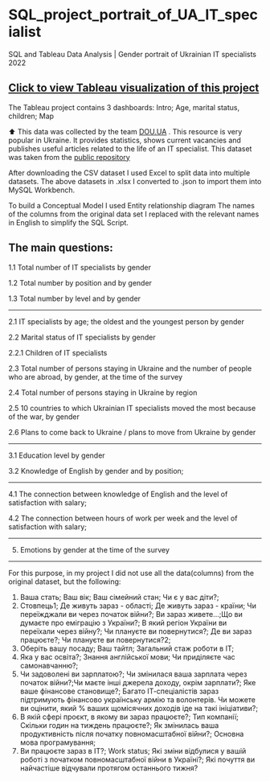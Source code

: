 # SQL_project_portrait_of_UA_IT_specialist
SQL and Tableau Data Analysis | Gender portrait of Ukrainian IT specialists 2022



## [Click to view Tableau visualization of this project](https://public.tableau.com/app/profile/oleksandra2847/viz/GenderportraitofUkrainianITspecialists2022/Intro)

The Tableau project contains 3 dashboards: Intro; Age, marital status, children; Map


⬆️ 
This data was collected by the team [DOU.UA](https://dou.ua) . 
This resource is very popular in Ukraine. It provides statistics, shows current vacancies and publishes useful articles related to the life of an IT specialist.
This dataset was taken from the [public repository](https://github.com/devua/csv/tree/master/portrait)

After downloading the CSV dataset I used Excel to split data into multiple datasets.
The above datasets in .xlsx I converted to .json to import them into MySQL Workbench.

To build a Conceptual Model I used Entity relationship diagram
The names of the columns from the original data set I replaced with the relevant names in English to simplify the SQL Script. 
  
  
  ## The main questions:
  
  1.1 Total number of IT specialists by gender
  
  1.2 Total number by position and by gender 
  
  1.3 Total number by level and by gender
  
______
  
  2.1 IT specialists by age; the oldest and the youngest person by gender
  
  2.2 Marital status of IT specialists by gender
  
  2.2.1 Children of IT specialists
  
  2.3 Total number of persons staying in Ukraine and the number of people who are abroad, by gender, at the time of the survey
  
  2.4 Total number of persons staying in Ukraine by region
  
  2.5 10 countries to which Ukrainian IT specialists moved the most because of the war, by gender
  
  2.6 Plans to come back to Ukraine / plans to move from Ukraine by gender
  
______
  
  3.1 Education level by gender
  
  3.2 Knowledge of English by gender and by position; 
  
______  
  4.1 The connection between knowledge of English and the level of satisfaction with salary;
  
  4.2 The connection between hours of work per week and the level of satisfaction with salary;
	

______
 5. Emotions by gender at the time of the survey
  
______
  
  
For this purpose, in my project I did not use all the data(columns) from the original dataset, but the following:

  1) Ваша стать; Ваш вік; Ваш сімейний стан; Чи є у вас діти?;
  2) Стовпець1; Де живуть зараз - області; Де живуть зараз - країни; Чи переїжджали ви через початок війни?; Ви зараз живете…;Що ви думаєте про еміграцію з України?; В який регіон України ви переїхали через війну?; Чи плануєте ви повернутися?; Де ви зараз працюєте?; Чи плануєте ви повернутися?2;
  3) Оберіть вашу посаду; Ваш тайтл; Загальний стаж роботи в ІТ;
  4) Яка у вас освіта?; Знання англійської мови; Чи приділяєте час самонавчанню?; 
  5) Чи задоволені ви зарплатою?; Чи змінилася ваша зарплата через початок війни?;Чи маєте інші джерела доходу, окрім зарплати?; Яке ваше фінансове становище?; Багато ІТ-спеціалістів зараз підтримують фінансово українську армію та волонтерів. Чи можете ви оцінити, який % ваших щомісячних доходів іде на такі ініціативи?;
  6) В якій сфері проєкт, в якому ви зараз працюєте?; Тип компанії; Скільки годин на тиждень працюєте?; Як змінилась ваша продуктивність після початку повномасштабної війни?; Основна мова програмування;
  7) Ви працюєте зараз в ІТ?; Work status; Які зміни відбулися у вашій роботі з початком повномасштабної війни в Україні?; Які почуття ви найчастіше відчували протягом останнього тижня?
  
